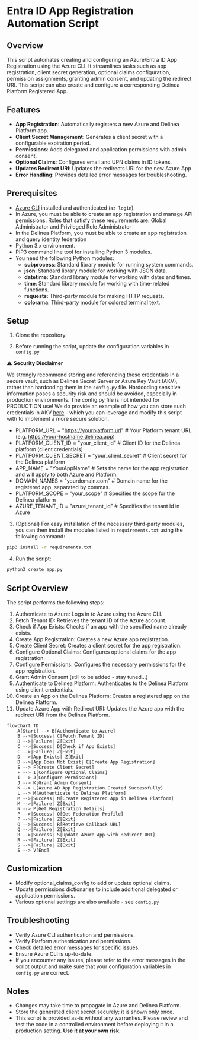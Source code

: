 # Entra ID App Registration Automation Script

## Overview

This script automates creating and configuring an Azure/Entra ID App Registration using the Azure CLI. It streamlines tasks such as app registration, client secret generation, optional claims configuration, permission assignments, granting admin consent, and updating the redirect URI. This script can also create and configure a corresponding Delinea Platform Registered App.

## Features

- **App Registration**: Automatically registers a new Azure and Delinea Platform app.
- **Client Secret Management**: Generates a client secret with a configurable expiration period.
- **Permissions**: Adds delegated and application permissions with admin consent.
- **Optional Claims**: Configures email and UPN claims in ID tokens.
- **Updates Redirect URI**: Updates the redirects URI for the new Azure App
- **Error Handling**: Provides detailed error messages for troubleshooting.

## Prerequisites

- [Azure CLI](https://learn.microsoft.com/en-us/cli/azure/install-azure-cli) installed and authenticated (`az login`).
- In Azure, you must be able to create an app registration and manage API permissions. Roles that satisfy these requirements are:  Global Administrator and Privileged Role Administrator
- In the Delinea Platform, you must be able to create an app registration and query identity federation
- Python 3.x environment.
- PIP3 command line tool for installing Python 3 modules.
- You need the following Python modules:
  - **subprocess**: Standard library module for running system commands.
  - **json**: Standard library module for working with JSON data.
  - **datetime**: Standard library module for working with dates and times.
  - **time**: Standard library module for working with time-related functions.
  - **requests**: Third-party module for making HTTP requests.
  - **colorama**: Third-party module for colored terminal text.

## Setup

1. Clone the repository.

2. Before running the script, update the configuration variables in `config.py`

⚠️ **Security Disclaimer**  

We strongly recommend storing and referencing these credentials in a secure vault, such as Delinea Secret Server or Azure Key Vault (AKV), rather than hardcoding them in the `config.py` file. Hardcoding sensitive information poses a security risk and should be avoided, especially in production environments. The config.py file is not intended for PRODUCTION use! We do provide an example of how you can store such credentials in AKV [here](https://github.com/DelineaXPM/delinea-platform/tree/main/Scripts/Platform/AKV) - which you can leverage and modify this script with to implement a more secure solution.


- PLATFORM_URL = "https://yourplatform.url"  # Your Platform tenant URL (e.g. https://your-hostname.delinea.app)
- PLATFORM_CLIENT_ID = "your_client_id"  # Client ID for the Delinea platform (client credentials)
- PLATFORM_CLIENT_SECRET = "your_client_secret"  # Client secret for the Delinea platform
- APP_NAME = "YourAppName"  # Sets the name for the app registration and will apply to both Azure and Platform.
- DOMAIN_NAMES = "yourdomain.com"  # Domain name for the registered app, separated by commas.
- PLATFORM_SCOPE = "your_scope" # Specifies the scope for the Delinea platform
- AZURE_TENANT_ID = "azure_tenant_id" # Specifies the tenant id in Azure

    
3. (Optional) For easy installation of the necessary third-party modules, you can then install the modules listed in `requirements.txt` using the following command:

```sh
pip3 install -r requirements.txt
```

4. Run the script:
```bash
python3 create_app.py
```

## Script Overview

The script performs the following steps:

1. Authenticate to Azure: Logs in to Azure using the Azure CLI.
2. Fetch Tenant ID: Retrieves the tenant ID of the Azure account.
3. Check if App Exists: Checks if an app with the specified name already exists.
4. Create App Registration: Creates a new Azure app registration.
5. Create Client Secret: Creates a client secret for the app registration.
6. Configure Optional Claims: Configures optional claims for the app registration.
7. Configure Permissions: Configures the necessary permissions for the app registration.
8. Grant Admin Consent (still to be added - stay tuned...)
9. Authenticate to Delinea Platform: Authenticates to the Delinea Platform using client credentials.
10. Create an App on the Delinea Platform: Creates a registered app on the Delinea Platform.
11. Update Azure App with Redirect URI: Updates the Azure app with the redirect URI from the Delinea Platform.

```mermaid
flowchart TD
    A[Start] --> B[Authenticate to Azure]
    B -->|Success| C[Fetch Tenant ID]
    B -->|Failure| Z[Exit]
    C -->|Success| D[Check if App Exists]
    C -->|Failure| Z[Exit]
    D -->|App Exists| Z[Exit]
    D -->|App Does Not Exist| E[Create App Registration]
    E --> F[Create Client Secret]
    F --> I[Configure Optional Claims]
    I --> J[Configure Permissions]
    J --> K[Grant Admin Consent]
    K --> L[Azure AD App Registration Created Successfully]
    L --> M[Authenticate to Delinea Platform]
    M -->|Success| N[Create Registered App in Delinea Platform]
    M -->|Failure| Z[Exit]
    N --> P[Get Registration Details]
    P -->|Success| Q[Get Federation Profile]
    P -->|Failure| Z[Exit]
    Q -->|Success| R[Retrieve Callback URL]
    Q -->|Failure| Z[Exit]
    R -->|Success| S[Update Azure App with Redirect URI]
    R -->|Failure| Z[Exit]
    S -->|Failure| Z[Exit]
    S --> V[End]
```

## Customization
- Modify optional_claims_config to add or update optional claims.
- Update permissions dictionaries to include additional delegated or application permissions.
- Various optional settings are also available - see `config.py`


## Troubleshooting

- Verify Azure CLI authentication and permissions.
- Verify Platform authentication and permissions.
- Check detailed error messages for specific issues.
- Ensure Azure CLI is up-to-date.
- If you encounter any issues, please refer to the error messages in the script output and make sure that your configuration variables in `config.py` are correct.

## Notes

- Changes may take time to propagate in Azure and Delinea Platform.
- Store the generated client secret securely; it is shown only once.
- This script is provided as-is without any warranties. Please review and test the code in a controlled environment before deploying it in a production setting. **Use it at your own risk.**
